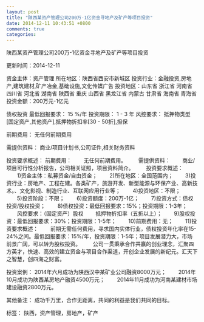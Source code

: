 ```yaml
---
layout: post
title: "陕西某资产管理公司200万-1亿资金寻地产及矿产等项目投资"
date: 2014-12-11 10:43:51 +0800
comments: true
categories: 
---
```

陕西某资产管理公司200万-1亿资金寻地产及矿产等项目投资



更新时间：2014-12-11

资金主体：资产管理
所在地区：陕西省西安市新城区
投资行业：金融投资,房地产,建筑建材,矿产冶金,基础设施,文化传媒广告
投资地区：山东省 浙江省 河南省 四川省 河北省 湖南省 陕西省 重庆 山西省 黑龙江省 内蒙古 甘肃省 海南省 青海省
投资金额：200万元-1亿元

债权投资
最低回报要求：
                            15 %/年
                                                                                投资期限：
                            1 - 3 年
                                                                                                                                        风控要求：
                            抵押物类型[固定资产,其他资产],抵押物折扣率[30 - 50折],担保

前期费用：
无任何前期费用

需提供资料：
商业/项目计划书,公司证件,相关财务资料

投资要求概述：
前期费用：
　　无任何前期费用。
　　需提供资料：
　　商业/项目可行性分析报告，公司相关证照，项目资料简介。
　　投资要求概述：
　　1)资金主体：私募资金/自由资金；
　　2)所在地区：全国范围内；
　　3)投资行业：房地产、工程在建。各类矿产，旅游开发、新型能源与环保产业、高新技术。、文化影视、制造行业、互联网应用行业等；
　　4)投资地区：不限；
　　5)投资阶段：不限；
　　6)投资额度：200万-1亿；
　　7)投资方式：债权投资/股权投资；
　　8)债权投资：最低回报要求：15%；投资期限：1-3年；
　　风控要求：（固定资产）股权
　　抵押物折扣率（五折以上）；
　　9)股权投资：最低回报要求：30%；投资期限：1-5年；
　　10)前期费用：无；
　　11)投资要求概述：
　　前期无需任何费用，寻求国内实体行业，债权投资年化率在15-24%之间。最低回报要求：15%/年，投资期限：1-5年；项目发展潜力大，市场前景广阔，可以转为股权投资。
　　公司一贯秉承合作共赢的创业理念，汇聚四方英才，快速、高效的建立资金与项目合作渠道，开创企业发展的新纪元。汇天下之智慧，创四海之财富。

投资案例：
2014年六月成功为陕西汉中某矿业公司融资8000万元；
　　2014年10月成功为陕西某房地产融资4500万元；
　　2014年11月成功为河南某建材市场建设融资2800万元。

其他备注：
成功千万里，合作无距离，共同的利益是我们共同的目标。

标签：
陕西，资产管理，房地产，矿产

